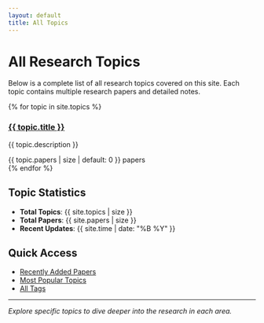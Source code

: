 ```yaml
---
layout: default
title: All Topics
---
```


# All Research Topics

Below is a complete list of all research topics covered on this site. Each topic contains multiple research papers and detailed notes.

<div class="topics-grid">
  {% for topic in site.topics %}
  <div class="topic-card">
    <h3><a href="{{ topic.url | relative_url }}">{{ topic.title }}</a></h3>
    <p>{{ topic.description }}</p>
    <div class="topic-meta">
      <span class="paper-count">{{ topic.papers | size | default: 0 }} papers</span>
    </div>
  </div>
  {% endfor %}
</div>

## Topic Statistics

- **Total Topics**: {{ site.topics | size }}
- **Total Papers**: {{ site.papers | size }}
- **Recent Updates**: {{ site.time | date: "%B %Y" }}

## Quick Access

- [Recently Added Papers](/recent/)
- [Most Popular Topics](#)
- [All Tags](#)

---

*Explore specific topics to dive deeper into the research in each area.* 